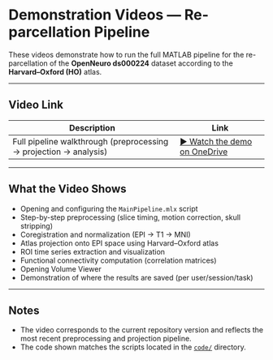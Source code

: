 # Demonstration Videos — Re-parcellation Pipeline

These videos demonstrate how to run the full MATLAB pipeline for the re-parcellation of the **OpenNeuro ds000224** dataset according to the **Harvard–Oxford (HO)** atlas.

---

## Video Link

| Description | Link |
|--------------|------|
| Full pipeline walkthrough (preprocessing → projection → analysis) | [▶️ Watch the demo on OneDrive](https://unigeit-my.sharepoint.com/:f:/g/personal/s7200337_studenti_unige_it/Elfhpmds5W5Lr82IdOkHvSMBx_1QOjP5SOpl7s4P3UTXtQ?e=IXe0Va) |

---

## What the Video Shows

- Opening and configuring the `MainPipeline.mlx` script  
- Step-by-step preprocessing (slice timing, motion correction, skull stripping)  
- Coregistration and normalization (EPI → T1 → MNI)  
- Atlas projection onto EPI space using Harvard–Oxford atlas  
- ROI time series extraction and visualization  
- Functional connectivity computation (correlation matrices)  
- Opening Volume Viewer  
- Demonstration of where the results are saved (per user/session/task)

---

## Notes

- The video corresponds to the current repository version and reflects the most recent preprocessing and projection pipeline.  
- The code shown matches the scripts located in the [`code/`](../code/) directory.
